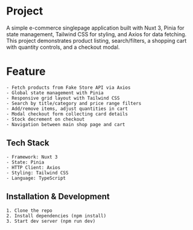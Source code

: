 # Project

A simple e-commerce single­page application built with Nuxt 3, Pinia for state management, Tailwind CSS for styling, and Axios for data fetching. This project demonstrates product listing, search/filters, a shopping cart with quantity controls, and a checkout modal.


# Feature
    - Fetch products from Fake Store API via Axios
    - Global state management with Pinia
    - Responsive grid layout with Tailwind CSS
    - Search by title/category and price range filters
    - Add/remove items, adjust quantities in cart
    - Modal checkout form collecting card details
    - Stock decrement on checkout
    - Navigation between main shop page and cart

## Tech Stack
    - Framework: Nuxt 3
    - State: Pinia
    - HTTP Client: Axios
    - Styling: Tailwind CSS
    - Language: TypeScript


## Installation & Development
    1. Clone the repo
    2. Install dependencies (npm install)
    3. Start dev server (npm run dev)


